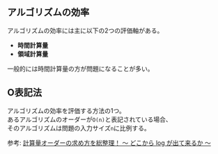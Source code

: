 ## アルゴリズムの効率

アルゴリズムの効率には主に以下の2つの評価軸がある。
- **時間計算量**
- **領域計算量**  

一般的には時間計算量の方が問題になることが多い。

## O表記法

アルゴリズムの効率を評価する方法の1つ。  
あるアルゴリズムのオーダーが`O(n)`と表記されている場合、  
そのアルゴリズムは問題の入力サイズ`n`に比例する。

参考: [計算量オーダーの求め方を総整理！ 〜 どこから log が出て来るか 〜](https://qiita.com/drken/items/872ebc3a2b5caaa4a0d0)
